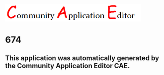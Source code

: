 ![CAE](https://github.com/patricia-cae/CAE-Deployment-Temp/blob/master/img/logo.png)  

674
===================


This application was automatically generated by the Community Application Editor CAE.  
---------------
